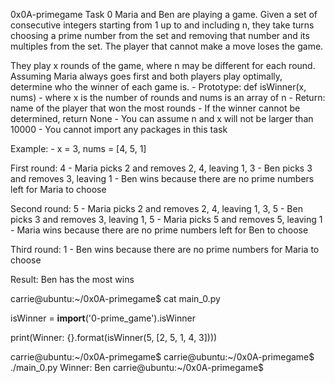 0x0A-primegame
Task 0
Maria and Ben are playing a game. Given a set of consecutive integers starting from 1 up to and including n, they take turns choosing a prime number from the set and removing that number and its multiples from the set. The player that cannot make a move loses the game.

They play x rounds of the game, where n may be different for each round. Assuming Maria always goes first and both players play optimally, determine who the winner of each game is. - Prototype: def isWinner(x, nums) - where x is the number of rounds and nums is an array of n - Return: name of the player that won the most rounds - If the winner cannot be determined, return None - You can assume n and x will not be larger than 10000 - You cannot import any packages in this task

Example: - x = 3, nums = [4, 5, 1]

First round: 4 - Maria picks 2 and removes 2, 4, leaving 1, 3 - Ben picks 3 and removes 3, leaving 1 - Ben wins because there are no prime numbers left for Maria to choose

Second round: 5 - Maria picks 2 and removes 2, 4, leaving 1, 3, 5 - Ben picks 3 and removes 3, leaving 1, 5 - Maria picks 5 and removes 5, leaving 1 - Maria wins because there are no prime numbers left for Ben to choose

Third round: 1 - Ben wins because there are no prime numbers for Maria to choose

Result: Ben has the most wins

carrie@ubuntu:~/0x0A-primegame$ cat main_0.py

isWinner = __import__('0-prime_game').isWinner


print(Winner: {}.format(isWinner(5, [2, 5, 1, 4, 3])))

carrie@ubuntu:~/0x0A-primegame$
carrie@ubuntu:~/0x0A-primegame$ ./main_0.py
Winner: Ben
carrie@ubuntu:~/0x0A-primegame$
